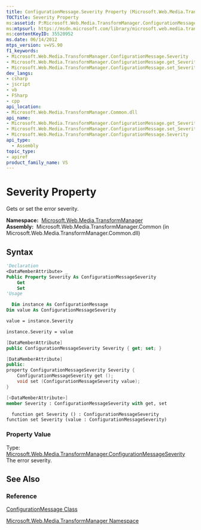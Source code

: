 ```yaml
---
title: ConfigurationMessage.Severity Property (Microsoft.Web.Media.TransformManager)
TOCTitle: Severity Property
ms:assetid: P:Microsoft.Web.Media.TransformManager.ConfigurationMessage.Severity
ms:mtpsurl: https://msdn.microsoft.com/library/microsoft.web.media.transformmanager.configurationmessage.severity(v=VS.90)
ms:contentKeyID: 35520952
ms.date: 06/14/2012
mtps_version: v=VS.90
f1_keywords:
- Microsoft.Web.Media.TransformManager.ConfigurationMessage.Severity
- Microsoft.Web.Media.TransformManager.ConfigurationMessage.get_Severity
- Microsoft.Web.Media.TransformManager.ConfigurationMessage.set_Severity
dev_langs:
- csharp
- jscript
- vb
- FSharp
- cpp
api_location:
- Microsoft.Web.Media.TransformManager.Common.dll
api_name:
- Microsoft.Web.Media.TransformManager.ConfigurationMessage.get_Severity
- Microsoft.Web.Media.TransformManager.ConfigurationMessage.set_Severity
- Microsoft.Web.Media.TransformManager.ConfigurationMessage.Severity
api_type:
  - Assembly
topic_type:
- apiref
product_family_name: VS
---
```


# Severity Property

Gets or set the error severity.

**Namespace:**  [Microsoft.Web.Media.TransformManager](microsoft-web-media-transformmanager-namespace.md)  
**Assembly:**  Microsoft.Web.Media.TransformManager.Common (in Microsoft.Web.Media.TransformManager.Common.dll)

## Syntax

```vb
'Declaration
<DataMemberAttribute> _
Public Property Severity As ConfigurationMessageSeverity
    Get
    Set
'Usage

  Dim instance As ConfigurationMessage
Dim value As ConfigurationMessageSeverity

value = instance.Severity

instance.Severity = value
```

```csharp
[DataMemberAttribute]
public ConfigurationMessageSeverity Severity { get; set; }
```

```cpp
[DataMemberAttribute]
public:
property ConfigurationMessageSeverity Severity {
    ConfigurationMessageSeverity get ();
    void set (ConfigurationMessageSeverity value);
}
```

``` fsharp
[<DataMemberAttribute>]
member Severity : ConfigurationMessageSeverity with get, set
```

```jscript
  function get Severity () : ConfigurationMessageSeverity
function set Severity (value : ConfigurationMessageSeverity)
```

### Property Value

Type: [Microsoft.Web.Media.TransformManager.ConfigurationMessageSeverity](configurationmessageseverity-enumeration-microsoft-web-media-transformmanager.md)  
The error severity.  

## See Also

### Reference

[ConfigurationMessage Class](configurationmessage-class-microsoft-web-media-transformmanager.md)

[Microsoft.Web.Media.TransformManager Namespace](microsoft-web-media-transformmanager-namespace.md)
